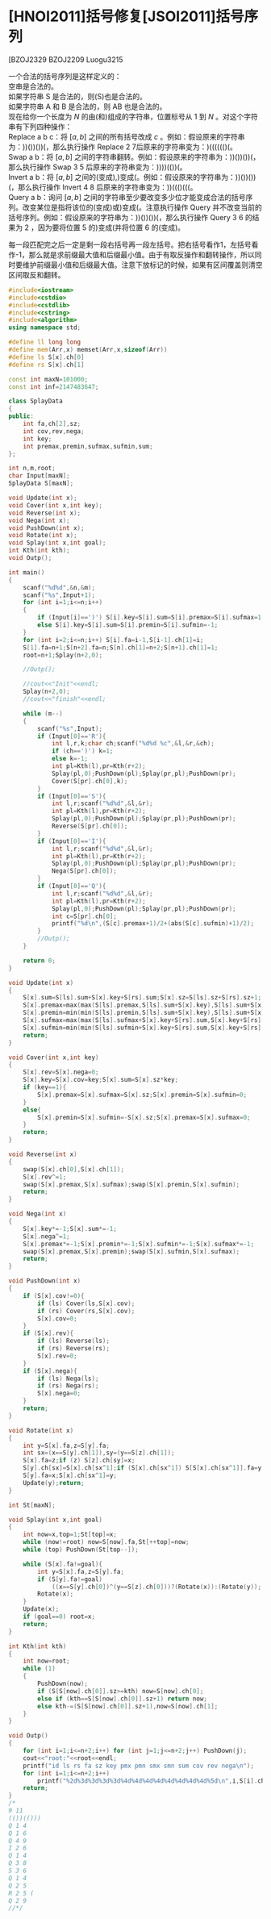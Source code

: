 # [HNOI2011]括号修复[JSOI2011]括号序列
[BZOJ2329 BZOJ2209 Luogu3215

一个合法的括号序列是这样定义的：  
空串是合法的。  
如果字符串 S 是合法的，则(S)也是合法的。  
如果字符串 A 和 B 是合法的，则 AB 也是合法的。  
现在给你一个长度为 $N$ 的由(和)组成的字符串，位置标号从 $1$ 到 $N$ 。对这个字符串有下列四种操作：  
Replace a b c：将 $[a,b]$ 之间的所有括号改成 $c$ 。例如：假设原来的字符串为：))())())(，那么执行操作 Replace 2 7后原来的字符串变为：)(((((()(。  
Swap a b：将 $[a,b]$ 之间的字符串翻转。例如：假设原来的字符串为：))())())(，那么执行操作 Swap 3 5 后原来的字符串变为：))))(())(。  
Invert a b：将 $[a,b]$ 之间的(变成),)变成(。例如：假设原来的字符串为：))())())(，那么执行操作 Invert 4 8 后原来的字符串变为：))((()(((。  
Query a b：询问 $[a,b]$ 之间的字符串至少要改变多少位才能变成合法的括号序列。改变某位是指将该位的(变成)或)变成(。注意执行操作 Query 并不改变当前的括号序列。例如：假设原来的字符串为：))())())(，那么执行操作 Query 3 6 的结果为 $2$ ，因为要将位置 $5$ 的)变成(并将位置 $6$ 的(变成)。  

每一段匹配完之后一定是剩一段右括号再一段左括号。把右括号看作1，左括号看作-1，那么就是求前缀最大值和后缀最小值。由于有取反操作和翻转操作，所以同时要维护前缀最小值和后缀最大值。注意下放标记的时候，如果有区间覆盖则清空区间取反和翻转。

```cpp
#include<iostream>
#include<cstdio>
#include<cstdlib>
#include<cstring>
#include<algorithm>
using namespace std;

#define ll long long
#define mem(Arr,x) memset(Arr,x,sizeof(Arr))
#define ls S[x].ch[0]
#define rs S[x].ch[1]

const int maxN=101000;
const int inf=2147483647;

class SplayData
{
public:
	int fa,ch[2],sz;
	int cov,rev,nega;
	int key;
	int premax,premin,sufmax,sufmin,sum;
};

int n,m,root;
char Input[maxN];
SplayData S[maxN];

void Update(int x);
void Cover(int x,int key);
void Reverse(int x);
void Nega(int x);
void PushDown(int x);
void Rotate(int x);
void Splay(int x,int goal);
int Kth(int kth);
void Outp();

int main()
{
	scanf("%d%d",&n,&m);
	scanf("%s",Input+1);
	for (int i=1;i<=n;i++)
	{
		if (Input[i]==')') S[i].key=S[i].sum=S[i].premax=S[i].sufmax=1;
		else S[i].key=S[i].sum=S[i].premin=S[i].sufmin=-1;
	}
	for (int i=2;i<=n;i++) S[i].fa=i-1,S[i-1].ch[1]=i;
	S[1].fa=n+1;S[n+2].fa=n;S[n].ch[1]=n+2;S[n+1].ch[1]=1;
	root=n+1;Splay(n+2,0);

	//Outp();

	//cout<<"Init"<<endl;
	Splay(n+2,0);
	//cout<<"finish"<<endl;

	while (m--)
	{
		scanf("%s",Input);
		if (Input[0]=='R'){
			int l,r,k;char ch;scanf("%d%d %c",&l,&r,&ch);
			if (ch==')') k=1;
			else k=-1;
			int pl=Kth(l),pr=Kth(r+2);
			Splay(pl,0);PushDown(pl);Splay(pr,pl);PushDown(pr);
			Cover(S[pr].ch[0],k);
		}
		if (Input[0]=='S'){
			int l,r;scanf("%d%d",&l,&r);
			int pl=Kth(l),pr=Kth(r+2);
			Splay(pl,0);PushDown(pl);Splay(pr,pl);PushDown(pr);
			Reverse(S[pr].ch[0]);
		}
		if (Input[0]=='I'){
			int l,r;scanf("%d%d",&l,&r);
			int pl=Kth(l),pr=Kth(r+2);
			Splay(pl,0);PushDown(pl);Splay(pr,pl);PushDown(pr);
			Nega(S[pr].ch[0]);
		}
		if (Input[0]=='Q'){
			int l,r;scanf("%d%d",&l,&r);
			int pl=Kth(l),pr=Kth(r+2);
			Splay(pl,0);PushDown(pl);Splay(pr,pl);PushDown(pr);
			int c=S[pr].ch[0];
			printf("%d\n",(S[c].premax+1)/2+(abs(S[c].sufmin)+1)/2);
		}
		//Outp();
	}

	return 0;
}

void Update(int x)
{
	S[x].sum=S[ls].sum+S[x].key+S[rs].sum;S[x].sz=S[ls].sz+S[rs].sz+1;
	S[x].premax=max(max(S[ls].premax,S[ls].sum+S[x].key),S[ls].sum+S[x].key+S[rs].premax);
	S[x].premin=min(min(S[ls].premin,S[ls].sum+S[x].key),S[ls].sum+S[x].key+S[rs].premin);
	S[x].sufmax=max(max(S[ls].sufmax+S[x].key+S[rs].sum,S[x].key+S[rs].sum),S[rs].sufmax);
	S[x].sufmin=min(min(S[ls].sufmin+S[x].key+S[rs].sum,S[x].key+S[rs].sum),S[rs].sufmin);
	return;
}

void Cover(int x,int key)
{
	S[x].rev=S[x].nega=0;
	S[x].key=S[x].cov=key;S[x].sum=S[x].sz*key;
	if (key==1){
		S[x].premax=S[x].sufmax=S[x].sz;S[x].premin=S[x].sufmin=0;
	}
	else{
		S[x].premin=S[x].sufmin=-S[x].sz;S[x].premax=S[x].sufmax=0;
	}
	return;
}

void Reverse(int x)
{
	swap(S[x].ch[0],S[x].ch[1]);
	S[x].rev^=1;
	swap(S[x].premax,S[x].sufmax);swap(S[x].premin,S[x].sufmin);
	return;
}

void Nega(int x)
{
	S[x].key*=-1;S[x].sum*=-1;
	S[x].nega^=1;
	S[x].premax*=-1;S[x].premin*=-1;S[x].sufmin*=-1;S[x].sufmax*=-1;
	swap(S[x].premax,S[x].premin);swap(S[x].sufmin,S[x].sufmax);
	return;
}

void PushDown(int x)
{
	if (S[x].cov!=0){
		if (ls) Cover(ls,S[x].cov);
		if (rs) Cover(rs,S[x].cov);
		S[x].cov=0;
	}
	if (S[x].rev){
		if (ls) Reverse(ls);
		if (rs) Reverse(rs);
		S[x].rev=0;
	}
	if (S[x].nega){
		if (ls) Nega(ls);
		if (rs) Nega(rs);
		S[x].nega=0;
	}
	return;
}

void Rotate(int x)
{
	int y=S[x].fa,z=S[y].fa;
	int sx=(x==S[y].ch[1]),sy=(y==S[z].ch[1]);
	S[x].fa=z;if (z) S[z].ch[sy]=x;
	S[y].ch[sx]=S[x].ch[sx^1];if (S[x].ch[sx^1]) S[S[x].ch[sx^1]].fa=y;
	S[y].fa=x;S[x].ch[sx^1]=y;
	Update(y);return;
}

int St[maxN];

void Splay(int x,int goal)
{
	int now=x,top=1;St[top]=x;
	while (now!=root) now=S[now].fa,St[++top]=now;
	while (top) PushDown(St[top--]);

	while (S[x].fa!=goal){
		int y=S[x].fa,z=S[y].fa;
		if (S[y].fa!=goal)
			((x==S[y].ch[0])^(y==S[z].ch[0]))?(Rotate(x)):(Rotate(y));
		Rotate(x);
	}
	Update(x);
	if (goal==0) root=x;
	return;
}

int Kth(int kth)
{
	int now=root;
	while (1)
	{
		PushDown(now);
		if (S[S[now].ch[0]].sz>=kth) now=S[now].ch[0];
		else if (kth==S[S[now].ch[0]].sz+1) return now;
		else kth-=(S[S[now].ch[0]].sz+1),now=S[now].ch[1];
	}
}

void Outp()
{
	for (int i=1;i<=n+2;i++) for (int j=1;j<=n+2;j++) PushDown(j);
	cout<<"root:"<<root<<endl;
	printf("id ls rs fa sz key pmx pmn smx smn sum cov rev nega\n");
	for (int i=1;i<=n+2;i++)
		printf("%2d%3d%3d%3d%3d%4d%4d%4d%4d%4d%4d%4d%4d%5d\n",i,S[i].ch[0],S[i].ch[1],S[i].fa,S[i].sz,S[i].key,S[i].premax,S[i].premin,S[i].sufmax,S[i].sufmin,S[i].sum,S[i].cov,S[i].rev,S[i].nega);
	return;
}
/*
9 11
(())(()))
Q 1 4
Q 1 6
Q 4 9
I 2 6
Q 1 4
Q 3 8
S 3 6
Q 1 4
Q 2 5
R 2 5 (
Q 2 9
//*/
```